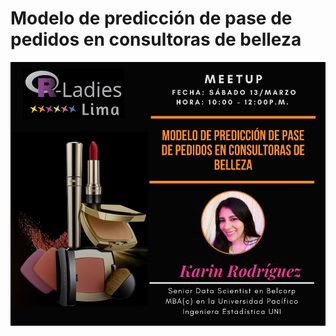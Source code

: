 # Modelo de predicción de pase de pedidos en consultoras de belleza

![](https://github.com/rladies/meetup-presentations_lima/blob/master/20210313-RLadiesLima-Meetup1/FlyerMeetupKarin.png)